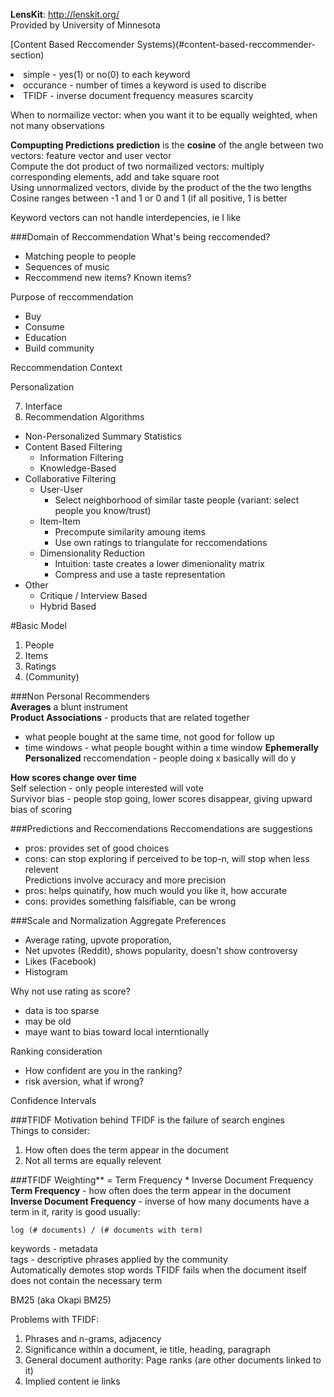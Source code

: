 **LensKit**: http://lenskit.org/  
Provided by University of Minnesota

[Content Based Reccomender Systems)(#content-based-reccommender-section)

<div id="content-based-reccommender-section>
###Content Based Rccommender Systems
**Keyword Vector**  
description can be in projected in keyword vector space as can user preference  
cosine appoaches 1 as angle gets small  
https://en.wikipedia.org/wiki/Vector_space_model  
https://en.wikipedia.org/wiki/Generalized_vector_space_model  

Representing keyword vector:  
1. simple - yes(1) or no(0) to each keyword  
2. occurance - number of times a keyword is used to discribe  
3. TFIDF -  inverse document frequency measures scarcity  

When to normailize vector: when you want it to be equally weighted, when not many observations  

**Compupting Predictions**
**prediction** is the **cosine** of the angle between two vectors: feature vector and user vector  
Compute the dot product of two normailized vectors: multiply corresponding elements, add and take square root  
Using unnormalized vectors, divide by the product of the the two lengths  
Cosine ranges between -1 and 1 or 0 and 1 (if all positive, 1 is better  

Keyword vectors can not handle interdepencies, ie I like 



###Domain of Reccommendation
What's being reccomended?  
  - Matching people to people  
  - Sequences of music  
  - Reccommend new items? Known items?  
  
Purpose of reccommendation
  - Buy
  - Consume
  - Education
  - Build community
  
Reccommendation Context  

Personalization  

7. Interface
8. Recommendation Algorithms
  - Non-Personalized Summary Statistics
  - Content Based Filtering
    - Information Filtering
    - Knowledge-Based
  - Collaborative Filtering
    - User-User
      - Select neighborhood of similar taste people (variant: select people you know/trust)
    - Item-Item
      - Precompute similarity amoung items
      - Use own ratings to triangulate for reccomendations
    - Dimensionality Reduction
      - Intuition: taste creates a lower dimenionality matrix
      - Compress and use a taste representation
  - Other
    - Critique / Interview Based
    - Hybrid Based

#Basic Model
  1. People
  2. Items
  3. Ratings
  4. (Community)

###Non Personal Recommenders  
**Averages** a blunt instrument  
**Product Associations** - products that are related together  
  - what people bought at the same time, not good for follow up  
  - time windows - what people bought within a time window
**Ephemerally Personalized** reccomendation - people doing x basically will do y  

**How scores change over time**  
Self selection - only people interested will vote  
Survivor bias - people stop going, lower scores disappear, giving upward bias of scoring  

###Predictions and Reccomendations
Reccomendations are suggestions 
  - pros: provides set of good choices  
  - cons: can stop exploring if perceived to be top-n, will stop when less relevent  
Predictions involve accuracy and more precision  
  - pros: helps quinatify, how much would you like it, how accurate  
  - cons: provides something falsifiable, can be wrong  

###Scale and Normalization
Aggregate Preferences  
  - Average rating, upvote proporation, 
  - Net upvotes (Reddit), shows popularity, doesn't show controversy
  - Likes (Facebook)  
  - Histogram  

Why not use rating as score?
  - data is too sparse  
  - may be old  
  - maye want to bias toward local interntionally  

Ranking consideration  
  - How confident are you in the ranking?  
  - risk aversion, what if wrong?  

Confidence Intervals  

###TFIDF
Motivation behind TFIDF is the failure of search engines  
Things to consider:  
1. How often does the term appear in the document  
2. Not all terms are equally relevent  

###TFIDF Weighting** = Term Frequency * Inverse Document Frequency  
**Term Frequency** - how often does the term appear in the document  
**Inverse Document Frequency** - inverse of how many documents have a term in it, rarity is good usually:  
```
log (# documents) / (# documents with term)
```
keywords - metadata  
tags - descriptive phrases applied by the community  
Automatically demotes stop words
TFIDF fails when the document itself does not contain the necessary term  

BM25 (aka Okapi BM25)  

Problems with TFIDF:  
1. Phrases and n-grams, adjacency  
2. Significance within a document, ie title, heading, paragraph  
3. General document authority: Page ranks (are other documents linked to it)  
4. Implied content ie links  

